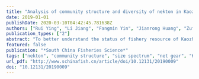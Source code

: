 ```yaml
---
title: "Analysis of community structure and diversity of nekton in Kaozhouyang Bay using gill nets and cages"
date: 2019-01-01
publishDate: 2020-03-10T04:42:45.781638Z
authors: ["Rui Ying", "Li Jiang", "Fangmin Yin", "Jianrong Huang", "Zufu Li", "Yingyong Wang", "Jianxiang Feng"]
publication_types: ["2"]
abstract: "To better understand the status of fishery resource of Kaozhouyang Bay, we have conducted a seasonal investigation of the community structure and diversity of the nekton by using gill nets and cages net from November 2017 to July 2018. A total of 93 economic species were collected, and among them 61 were fish belonging to 11 orders and 33 families, accounting for 64.52% of the total species number, and the rest were crustaceans. Perciformes (45.16%) and Clupeiformes (7.52%) which were mostly warm water species were the two largest orders of fish. The catches had significant seasonal variation (summer>spring>autumn>winter), and mostly fell in two intervals of 0−8 g and 8−64 g. The diversity indices in Kaozhouyang Bay showed obvious variation. The species richness index was 0.81−3.63; the Shannon-Wiener index was 0.81−2.03; the evenness index was 0.55−1.69. No significant difference was found in the richness index, Shannon-Wiener index and evenness index among different seasons and stations. In conclusion, the total fishery resources in Kaozhouyang Bay are relatively small. The biodiversity shows obvious seasonal variation, while the spatial variation is insignificant."
featured: false
publication: "*South China Fisheries Science*"
tags: ["nekton", "community structure", "size spectrum", "net gear", "Kaozhouyang Bay"]
url_pdf: "http://www.schinafish.cn/article/doi/10.12131/20190009"
doi: "10.12131/20190009"
---
```


